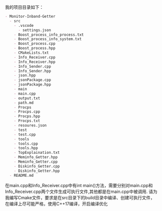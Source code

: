   我的项目目录如下：
```markdown
- Monitor-Inband-Getter
  - src
    - .vscode
      - settings.json
    - Boost_process_info_process.txt
    - Boost_process_info_system.txt
    - Boost_process.cpp
    - Boost_process.hpp
    - CMakeLists.txt
    - Info_Receiver.cpp
    - Info_Receiver.hpp
    - Info_Sender.cpp
    - Info_Sender.hpp
    - json.hpp
    - jsonPackage.cpp
    - jsonPackage.hpp
    - main
    - main.cpp
    - output.txt
    - path.md
    - Procps
    - Procps.cpp
    - Procps.hpp
    - Procps.txt
    - resoures.json
    - test
    - test.cpp
    - tools
    - tools.cpp
    - tools.hpp
    - TopExplaination.txt
    - Meminfo_Getter.hpp
    - Meminfo_Getter.cpp
    - Diskinfo_Getter.cpp
    - Diskinfo_Getter.hpp
  - README.md
```
在main.cpp和Info_Receiver.cpp中有int main()方法，需要分别对main.cpp和Info_Receiver.cpp两个文件生成可执行文件,其他都是在main.cpp中被调用.
请为我编写Cmake文件，要求是在src目录下的build目录中编译、创建可执行文件，在编译上尽可能严格，使用C++17编译，开启编译优化